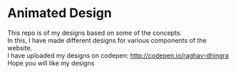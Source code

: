 <h1>Animated Design</h1>
This repo is of my designs based on some of the concepts.<br>
In this, I have made different designs for various components of the website.
<br>
I have uploaded my designs on codepen: <a href="https://codepen.io/raghav-dhingra/">http://codepen.io/raghav-dhingra</a> <br>
Hope you will like my designs
